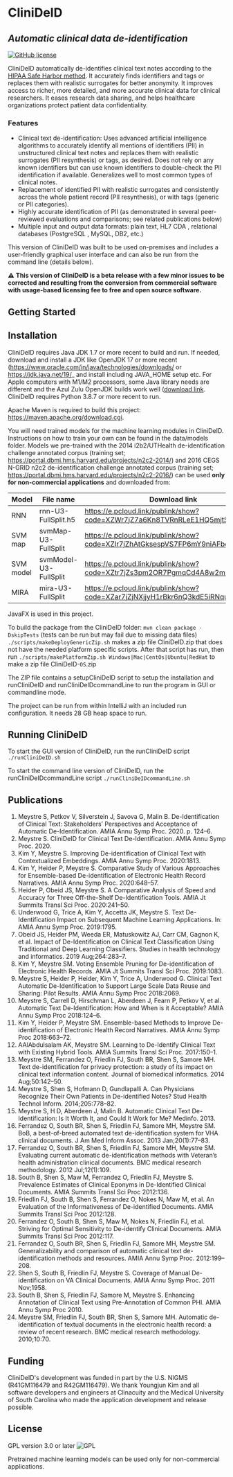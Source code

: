 <!--
This file is part of CliniDeID.
CliniDeID is free software: you can redistribute it and/or modify it under the terms of the GNU General Public License as published by the Free Software Foundation, either version 3 of the License, or (at your option) any later version.
CliniDeID is distributed in the hope that it will be useful, but WITHOUT ANY WARRANTY; without even the implied warranty of MERCHANTABILITY or FITNESS FOR A PARTICULAR PURPOSE. See the GNU General Public License for more details.
You should have received a copy of the GNU General Public License along with CliniDeID. If not, see <https://www.gnu.org/licenses/>.
-->

# CliniDeID
## _Automatic clinical data de-identification_


[![GitHub license](https://img.shields.io/badge/license-GPL--3.0--or--later-blue)](https://www.gnu.org/licenses/gpl-3.0.txt) 

CliniDeID automatically de-identifies clinical text notes according to the [HIPAA Safe Harbor method](https://www.hhs.gov/hipaa/for-professionals/privacy/special-topics/de-identification/index.html#standard). It accurately finds identifiers and tags or replaces them with realistic surrogates for better anonymity. It improves access to richer, more detailed, and more accurate clinical data for clinical researchers. It eases research data sharing, and helps healthcare organizations protect patient data confidentiality.
### Features
* Clinical text de-identification: Uses advanced artificial intelligence algorithms to accurately identify all mentions of identifiers (PII) in unstructured clinical text notes and replaces them with realistic surrogates (PII resynthesis) or tags, as desired. Does not rely on any known identifiers but can use known identifiers to double-check the PII identification if available. Generalizes well to most common types of clinical notes.
* Replacement of identified PII with realistic surrogates and consistently across the whole patient record (PII resynthesis), or with tags (generic or PII categories).
* Highly accurate identification of PII (as demonstrated in several peer-reviewed evaluations and comparisons; see related publications below)
* Multiple input and output data formats: plain text, HL7 CDA , relational databases (PostgreSQL , MySQL, DB2, etc.)

This version of CliniDeID was built to be used on-premises and includes a user-friendly graphical user interface and can also be run from the command line (details below).

:warning: **This version of CliniDeID is a beta release with a few minor issues to be corrected and resulting from the conversion from commercial software with usage-based licensing fee to free and open source software.**

## Getting Started


## Installation

CliniDeID requires Java JDK 1.7 or more recent to build and run. If needed, download and install a JDK like OpenJDK 17 or more recent (https://www.oracle.com/in/java/technologies/downloads/ or https://jdk.java.net/19/_ and install including JAVA_HOME setup etc. For Apple computers with M1/M2 processors, some Java library needs are different and the Azul Zulu OpenJDK builds work well ([download link](https://www.azul.com/core-post-download/?java=17&arch=ARM+64-bit&type=macos-dmg&sha=bd9757c8b157c86a9735bae04c76e94d704fa7985f7088a9291e933cd10a27af&url=https%3A%2F%2Fcdn.azul.com%2Fzulu%2Fbin%2Fzulu17.32.13-ca-fx-jdk17.0.2-macosx_aarch64.dmg&endpoint=zulu&cert=https%3A%2F%2Fcdn.azul.com%2Fzulu%2Fpdf%2Fcert.zulu17.32.13-ca-fx-jdk17.0.2-macosx_aarch64.dmg.pdf).
CliniDeID requires Python 3.8.7 or more recent to run.

Apache Maven is required to build this project: https://maven.apache.org/download.cgi.

You will need trained models for the machine learning modules in CliniDeID. Instructions on how to train your own can be found in the data/models folder. Models we pre-trained with the 2014 i2b2/UTHealth de-identification challenge annotated corpus (training set; https://portal.dbmi.hms.harvard.edu/projects/n2c2-2014/) and 2016 CEGS N-GRID n2c2 de-identification challenge annotated corpus (training set; https://portal.dbmi.hms.harvard.edu/projects/n2c2-2016/) can be used **only for non-commercial applications** and downloaded from:

| Model | File name | Download link |
| ------ | ------ | ------ |
| RNN | rnn-U3-FullSplit.h5 | https://e.pcloud.link/publink/show?code=XZWr7jZ7a6Kn8TVRnRLeE1HQ5mjtS6uuW8y |
| SVM map | svmMap-U3-FullSplit | https://e.pcloud.link/publink/show?code=XZlr7jZhAtGksespVS7FP6mY9niAFbopAUV |
| SVM model | svmModel-U3-FullSplit | https://e.pcloud.link/publink/show?code=XZtr7jZs3pm2OR7PgmqCd4A8w2mLm2RlQM7 |
| MIRA | mira-U3-FullSplit | https://e.pcloud.link/publink/show?code=XZar7jZjNXjjyH1rBkr6nQ3kdE5iRNquOLV |

JavaFX is used in this project.

To build the package from the CliniDeID folder:
`mvn clean package -DskipTests`
(tests can be run but may fail due to missing data files)
`./scripts/makeDeployGenericZip.sh`
makes a zip file CliniDeID.zip that does not have the needed platform specific scripts. After that script has run, then run
`./scripts/makePlatformZip.sh Windows|Mac|CentOs|Ubuntu|RedHat`
to make a zip file CliniDeID-`OS`.zip 

The ZIP file contains a setupCliniDeID script to setup the installation and runCliniDeID and runCliniDeIDcommandLine to run the program in GUI or commandline mode. 

The project can be run from within IntelliJ with an included run configuration. It needs 28 GB heap space to run.

## Running CliniDeID

To start the GUI version of CliniDeID, run the runCliniDeID script
`./runCliniDeID.sh`

To start the command line version of CliniDeID, run the runCliniDeIDcommandLine script
`./runCliniDeIDcommandLine.sh`

## Publications
1. Meystre S, Petkov V, Silverstein J, Savova G, Malin B. De-Identification of Clinical Text: Stakeholders’ Perspectives and Acceptance of Automatic De-Identification. AMIA Annu Symp Proc. 2020. p. 124–6. 
2. Meystre S. CliniDeID for Clinical Text De-Identification. AMIA Annu Symp Proc. 2020. 
3. Kim Y, Meystre S. Improving De-identification of Clinical Text with Contextualized Embeddings. AMIA Annu Symp Proc. 2020:1813. 
4. Kim Y, Heider P, Meystre S. Comparative Study of Various Approaches for Ensemble-based De-identification of Electronic Health Record Narratives. AMIA Annu Symp Proc. 2020:648–57. 
5. Heider P, Obeid JS, Meystre S. A Comparative Analysis of Speed and Accuracy for Three Off-the-Shelf De-Identification Tools. AMIA Jt Summits Transl Sci Proc. 2020:241–50. 
6. Underwood G, Trice A, Kim Y, Accetta JK, Meystre S. Text De-Identification Impact on Subsequent Machine Learning Applications. In: AMIA Annu Symp Proc. 2019:1795. 
7. Obeid JS, Heider PM, Weeda ER, Matuskowitz AJ, Carr CM, Gagnon K, et al. Impact of De-Identification on Clinical Text Classification Using Traditional and Deep Learning Classifiers. Studies in health technology and informatics. 2019 Aug;264:283–7. 
8. Kim Y, Meystre SM. Voting Ensemble Pruning for De-identification of Electronic Health Records. AMIA Jt Summits Transl Sci Proc. 2019:1083. 
9. Meystre S, Heider P, Heider, Kim Y, Trice A, Underwood G. Clinical Text Automatic De-Identification to Support Large Scale Data Reuse and Sharing: Pilot Results. AMIA Annu Symp Proc 2018:2069.
10. Meystre S, Carrell D, Hirschman L, Aberdeen J, Fearn P, Petkov V, et al. Automatic Text De-Identification: How and When is it Acceptable? AMIA Annu Symp Proc 2018:124–6.
11. Kim Y, Heider P, Meystre SM. Ensemble-based Methods to Improve De-identification of Electronic Health Record Narratives. AMIA Annu Symp Proc 2018:663–72.
12. AAlAbdulsalam AK, Meystre SM. Learning to De-Identify Clinical Text with Existing Hybrid Tools. AMIA Summits Transl Sci Proc. 2017:150–1. 
13. Meystre SM, Ferrandez O, Friedlin FJ, South BR, Shen S, Samore MH. Text de-identification for privacy protection: a study of its impact on clinical text information content. Journal of biomedical informatics. 2014 Aug;50:142–50. 
14. Meystre S, Shen S, Hofmann D, Gundlapalli A. Can Physicians Recognize Their Own Patients in De-identified Notes? Stud Health Technol Inform. 2014;205:778–82. 
15. Meystre S, H D, Aberdeen J, Malin B. Automatic Clinical Text De-Identification: Is It Worth It, and Could It Work for Me? Medinfo. 2013. 
16. Ferrandez O, South BR, Shen S, Friedlin FJ, Samore MH, Meystre SM. BoB, a best-of-breed automated text de-identification system for VHA clinical documents. J Am Med Inform Assoc. 2013 Jan;20(1):77–83. 
17. Ferrandez O, South BR, Shen S, Friedlin FJ, Samore MH, Meystre SM. Evaluating current automatic de-identification methods with Veteran’s health administration clinical documents. BMC medical research methodology. 2012 Jul;12(1):109. 
18. South B, Shen S, Maw M, Ferrandez O, Friedlin FJ, Meystre S. Prevalence Estimates of Clinical Eponyms in De-Identified Clinical Documents. AMIA Summits Transl Sci Proc 2012:136.
19. Friedlin FJ, South B, Shen S, Ferrandez O, Nokes N, Maw M, et al. An Evaluation of the Informativeness of De-identified Documents. AMIA Summits Transl Sci Proc 2012:128. 
20. Ferrandez O, South B, Shen S, Maw M, Nokes N, Friedlin FJ, et al. Striving for Optimal Sensitivity to De-identify Clinical Documents. AMIA Summits Transl Sci Proc 2012:117.
21. Ferrandez O, South BR, Shen S, Friedlin FJ, Samore MH, Meystre SM. Generalizability and comparison of automatic clinical text de-identification methods and resources. AMIA Annu Symp Proc. 2012:199–208. 
22. Shen S, South B, Friedlin FJ, Meystre S. Coverage of Manual De-identification on VA Clinical Documents. AMIA Annu Symp Proc. 2011 Nov;1958. 
23. South B, Shen S, Friedlin FJ, Samore M, Meystre S. Enhancing Annotation of Clinical Text using Pre-Annotation of Common PHI. AMIA Annu Symp Proc 2010.
24. Meystre SM, Friedlin FJ, South BR, Shen S, Samore MH. Automatic de-identification of textual documents in the electronic health record: a review of recent research. BMC medical research methodology. 2010;10:70. 


## Funding
CliniDeID's development was funded in part by the U.S. NIGMS (R41GM116479 and R42GM116479). We thank Youngjun Kim and all software developers and engineers at Clinacuity and the Medical University of South Carolina who made the application development and release possible.

## License

GPL version 3.0 or later
![GPL](https://www.gnu.org/graphics/gplv3-with-text-136x68.png)

Pretrained machine learning models can be used only for non-commercial applications.

